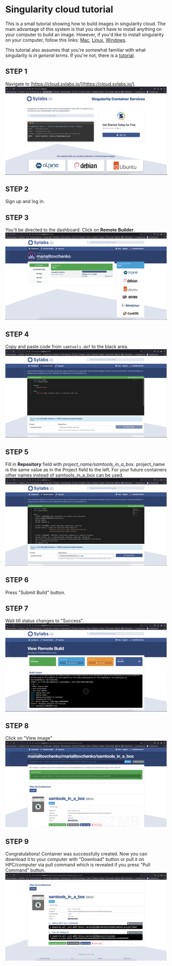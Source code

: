 # Singularity cloud tutorial
This is a small tutorial showing how to build images in singularity cloud. The main advantage of this system is that you don't have to install anything on your computer to build an image. However, if you'd like to install singularity on your computer, follow this links: [Mac](https://singularity.lbl.gov/install-mac), [Linux](https://singularity.lbl.gov/install-linux), [Windows](https://singularity.lbl.gov/install-windows).

This tutorial also assumes that you're somewhat familiar with what singularity is _in general terms_. If you're not, there is a [tutorial](https://singularity-tutorial.github.io/).

## STEP 1
Navigate to [https://cloud.sylabs.io/](https://cloud.sylabs.io/).
![login page](img/cloud_build_1.png)

## STEP 2
Sign up and log in.

## STEP 3
You'll be directed to the dashboard. Click on **Remote Builder**.
![dashboard](img/cloud_build_2.png)

## STEP 4
Copy and paste code from `samtools.def` to the black area.
![remote builder](img/cloud_build_3.png)

## STEP 5
Fill in **Repository** field with *project_name/samtools_in_a_box*. project_name is the same value as in the Project field to the left. For your future containers other names instead of samtools_in_a_box can be used.
![repository](img/cloud_build_4.png)

## STEP 6
Press "Submit Build" button.

## STEP 7
Wait till status changes to "Success".
![success](img/cloud_build_5.png)

## STEP 8
Click on "View image"
![view image](img/cloud_build_6.png)

## STEP 9
Congratulations! Container was successfully created. Now you can download it to your computer with "Download" button or pull it on HPC/computer via pull command which is revealed if you press "Pull Command" button.
![pull](img/cloud_build_7.png)
